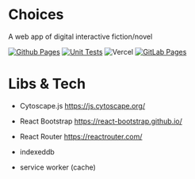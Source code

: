 # Choices
A web app of digital interactive fiction/novel

[![Github Pages](https://github.com/spicy-wolf/Choices/actions/workflows/github.pages.deploy.yml/badge.svg)](https://github.com/spicy-wolf/Choices/actions/workflows/github.pages.deploy.yml)
[![Unit Tests](https://github.com/spicy-wolf/Choices/actions/workflows/npm.test.yml/badge.svg)](https://github.com/spicy-wolf/Choices/actions/workflows/npm.test.yml)
![Vercel](https://vercelbadge.vercel.app/api/spicy-wolf/choices)
[![GitLab Pages](https://gitlab.com/spicy-wolf/Choices/badges/master/pipeline.svg?key_text=GitLab%20Pages&key_width=80)](https://gitlab.com/spicy-wolf/Choices/-/commits/master)


# Libs & Tech

- Cytoscape.js
  https://js.cytoscape.org/

- React Bootstrap
  https://react-bootstrap.github.io/

- React Router
  https://reactrouter.com/

- indexeddb

- service worker (cache)
